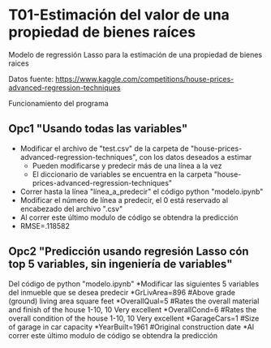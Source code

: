 # T01-Estimación del valor de una propiedad de bienes raíces

Modelo de regressión Lasso para la estimación de una propiedad de bienes raices

Datos fuente: https://www.kaggle.com/competitions/house-prices-advanced-regression-techniques

Funcionamiento del programa

## Opc1 "Usando todas las variables"
  * Modificar el archivo de "test.csv" de la carpeta de "house-prices-advanced-regression-techniques", con los datos deseados a estimar
    * Pueden modificarse y predecir más de una línea a la vez
    * El diccionario de variables se encuentra en la carpeta "house-prices-advanced-regression-techniques"
  * Correr hasta la línea "línea_a_predecir" el código python "modelo.ipynb"
  * Modificar el número de línea a predecir, el 0 está reservado al encabezado del archivo ".csv"
  * Al correr este último modulo de código se obtendra la predicción 
  * RMSE=.118582
  
## Opc2 "Predicción usando regresión Lasso cón top 5 variables, sin ingeniería de variables" 
Del código de python "modelo.ipynb"
  *Modificar las siguientes 5 variables del inmueble que se desea predecir
    *GrLivArea=896 #Above grade (ground) living area square feet
    *OverallQual=5 #Rates the overall material and finish of the house 1-10, 10 Very excellent 
    *OverallCond=6 #Rates the overall condition of the house 1-10, 10 Very excellent 
    *GarageCars=1 #Size of garage in car capacity
    *YearBuilt=1961 #Original construction date
*Al correr este último modulo de código se obtendra la predicción


  
